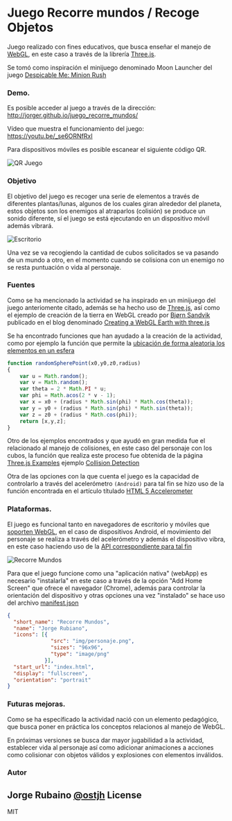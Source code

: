 # Juego Recorre mundos / Recoge Objetos

Juego realizado con fines educativos, que busca enseñar el manejo de [WebGL], en este caso a través de la librería [Three.js].

Se tomó como inspiración el minijuego denominado Moon Launcher del juego [Despicable Me: Minion Rush]

### Demo.

Es posible acceder al juego a través de la dirección: http://jorger.github.io/juego_recorre_mundos/

Vídeo que muestra el funcionamiento del juego: https://youtu.be/_se6ORNfRxI

Para dispositivos móviles es posible escanear el siguiente código QR.

![QR Juego](https://dl.dropboxusercontent.com/u/181689/imgGame/qrJuego.png)

### Objetivo

El objetivo del juego es recoger una serie de elementos a través de diferentes plantas/lunas, algunos de los cuales giran alrededor del planeta, estos objetos son los enemigos al atraparlos (colisión) se produce un sonido diferente, sí el juego se está ejecutando en un dispositivo móvil además vibrará.

![Escritorio](https://dl.dropboxusercontent.com/u/181689/imgGame/screen01.png)

Una vez se va recogiendo la cantidad de cubos solicitados se va pasando de un mundo a otro, en el momento cuando se colisiona con un enemigo no se resta puntuación o vida al personaje.

### Fuentes

Como se ha mencionado la actividad se ha inspirado en un minijuego del juego anteriomente citado, además se ha hecho uso de [Three.js], así como el ejemplo de creación de la tierra en WebGL creado por [Bjørn Sandvik] publicado en el blog denominado [Creating a WebGL Earth with three.js]

Se ha encontrado funciones que han ayudado a la creación de la actividad, como por ejemplo la función que permite la [ubicación de forma aleatoria los elementos en un esfera]

```javascript
function randomSpherePoint(x0,y0,z0,radius)
{
	var u = Math.random();
	var v = Math.random();
	var theta = 2 * Math.PI * u;
	var phi = Math.acos(2 * v - 1);
	var x = x0 + (radius * Math.sin(phi) * Math.cos(theta));
	var y = y0 + (radius * Math.sin(phi) * Math.sin(theta));
	var z = z0 + (radius * Math.cos(phi));
	return [x,y,z];
}
```

Otro de los ejemplos encontrados y que ayudó en gran medida fue el relacionado al manejo de colisiones, en este caso del personaje con los cubos, la función que realiza este proceso fue obtenida de la página [Three.js Examples] ejemplo [Collision Detection]

Otra de las opciones con la que cuenta el juego es la capacidad de controlarlo a través del acelerómetro ```(Android)``` para tal fin se hizo uso de la función encontrada en el artículo títulado [HTML 5 Accelerometer]

### Plataformas.

El juego es funcional tanto en navegadores de escritorio y móviles que [soporten WebGL], en el caso de dispositivos Android, el movimiento del personaje se realiza  a través del acelerómetro y además el dispositivo vibra, en este caso haciendo uso de la [API correspondiente para tal fin]

![Recorre Mundos](https://dl.dropboxusercontent.com/u/181689/imgGame/screen02.png)

Para que el juego funcione como una "aplicación nativa" (webApp) es necesario "instalarla" en este caso a través de la opción "Add Home Screen" que ofrece el navegador (Chrome), además para controlar la orientación del dispositivo y otras opciones una vez "instalado" se hace uso del archivo [manifest.json]

```json
{
  "short_name": "Recorre Mundos",
  "name": "Jorge Rubiano",  
  "icons": [{
              "src": "img/personaje.png",
              "sizes": "96x96",
              "type": "image/png"
            }],
  "start_url": "index.html",
  "display": "fullscreen",
  "orientation": "portrait"
}
```

### Futuras mejoras.

Como se ha específicado la actividad nació con un elemento pedagógico, que busca poner en práctica los conceptos relacionos al manejo de WebGL.

En próximas versiones se busca dar mayor jugabilidad a la actividad, establecer vida al personaje así como adicionar animaciones a acciones como colisionar con objetos válidos y explosiones con elementos inválidos.

### Autor
Jorge Rubaino [@ostjh]
License
----
MIT

[Despicable Me: Minion Rush]:http://www.dmthegame.com/?section=home
[Bjørn Sandvik]:https://github.com/turban
[Creating a WebGL Earth with three.js]:http://blog.thematicmapping.org/2013/09/creating-webgl-earth-with-threejs.html
[Three.js]:http://threejs.org/
[WebGL]:https://www.khronos.org/webgl/wiki/Main_Page
[Three.js Examples]:https://stemkoski.github.io/Three.js/index.html
[Collision Detection]:https://stemkoski.github.io/Three.js/index.html#collision-detection
[HTML 5 Accelerometer]:http://juur.link/2011/02/html-5-accelerometer/
[soporten WebGL]:http://caniuse.com/#feat=webgl
[API correspondiente para tal fin]:http://davidwalsh.name/demo/vibrate.php
[manifest.json]:https://developers.google.com/web/updates/2014/11/Support-for-installable-web-apps-with-webapp-manifest-in-chrome-38-for-Android
[ubicación de forma aleatoria los elementos en un esfera]:http://stackoverflow.com/a/15048260
[@ostjh]:https://twitter.com/ostjh
